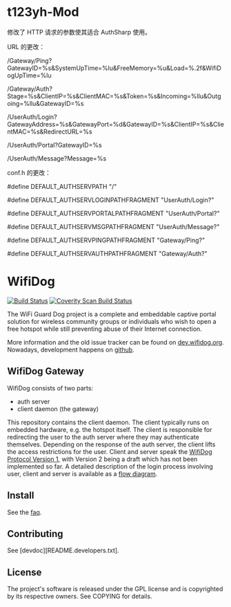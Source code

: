 # t123yh-Mod #

修改了 HTTP 请求的参数使其适合 AuthSharp 使用。

URL 的更改：

/Gateway/Ping?GatewayID=%s&SystemUpTime=%lu&FreeMemory=%u&Load=%.2f&WifiDogUpTime=%lu

/Gateway/Auth?Stage=%s&ClientIP=%s&ClientMAC=%s&Token=%s&Incoming=%llu&Outgoing=%llu&GatewayID=%s

/UserAuth/Login?GatewayAddress=%s&GatewayPort=%d&GatewayID=%s&ClientIP=%s&ClientMAC=%s&RedirectURL=%s

/UserAuth/Portal?GatewayID=%s

/UserAuth/Message?Message=%s

conf.h 的更改：

\#define DEFAULT_AUTHSERVPATH "/"

\#define DEFAULT_AUTHSERVLOGINPATHFRAGMENT "UserAuth/Login?"

\#define DEFAULT_AUTHSERVPORTALPATHFRAGMENT "UserAuth/Portal?"

\#define DEFAULT_AUTHSERVMSGPATHFRAGMENT "UserAuth/Message?"

\#define DEFAULT_AUTHSERVPINGPATHFRAGMENT "Gateway/Ping?"

\#define DEFAULT_AUTHSERVAUTHPATHFRAGMENT "Gateway/Auth?"


# WifiDog #

[![Build Status](https://travis-ci.org/wifidog/wifidog-gateway.svg?branch=master)](https://travis-ci.org/wifidog/wifidog-gateway)
[![Coverity Scan Build Status](https://scan.coverity.com/projects/4595/badge.svg)](https://scan.coverity.com/projects/4595)

The WiFi Guard Dog project is a complete and embeddable captive portal
solution for wireless community groups or individuals who wish to open a
free hotspot while still preventing abuse of their Internet connection.

More information and the old issue tracker can be found on
[dev.wifidog.org][homepage].
Nowadays, development happens on [github][GitHub].


## WifiDog Gateway ##

WifiDog consists of two parts:

* auth server
* client daemon (the gateway)

This repository contains the client daemon. The client typically runs on
embedded hardware, e.g. the hotspot itself. The client is responsible for
redirecting the user to the auth server where they may authenticate
themselves. Depending on the response of the auth server, the client
lifts the access restrictions for the user.
Client and server speak the [WifiDog Protocol Version 1][protov1],
with Version 2 being a draft which has not been implemented so far.
A detailed description of the login process involving user,
client and server is available as a [flow diagram][flowdia].

## Install ##

See the [faq][FAQ].

## Contributing ##

See [devdoc][README.developers.txt].


## License ##
The project's software is released under the GPL license and is copyrighted
by its respective owners. See COPYING for details.

[homepage]: http://dev.wifidog.org/
[github]: https://github.com/wifidog/
[protov1]: http://dev.wifidog.org/wiki/doc/developer/WiFiDogProtocol_V1
[flowdia]: http://dev.wifidog.org/wiki/doc/developer/FlowDiagram
[devdoc]: src/README.developers.txt
[faq]: src/FAQ
